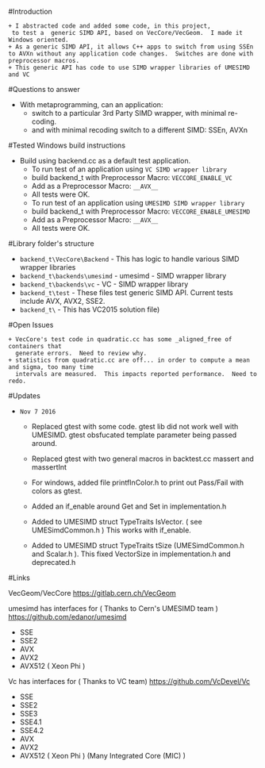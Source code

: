 #Introduction

	+ I abstracted code and added some code, in this project,
	 to test a  generic SIMD API, based on VecCore/VecGeom.  I made it Windows oriented.
	+ As a generic SIMD API, it allows C++ apps to switch from using SSEn to AVXn without any application code changes.  Switches are done with preprocessor macros.
	+ This generic API has code to use SIMD wrapper libraries of UMESIMD and VC 
	
#Questions to answer

* With metaprogramming, can an application:
	+ switch to a particular 3rd Party SIMD wrapper, with minimal re-coding.
	+ and with minimal recoding switch to a different SIMD: SSEn, AVXn

#Tested Windows build instructions

* Build using backend.cc as a default test application.
	+ To run test of an application using `VC SIMD wrapper library`
	+ 	build backend_t with Preprocessor Macro: `VECCORE_ENABLE_VC`
	+   Add as a Preprocessor Macro:  `__AVX__`
	+ 	All tests were OK.
	+ To run test of an application using `UMESIMD SIMD wrapper library`
	+ 	build backend_t with Preprocessor Macro: `VECCORE_ENABLE_UMESIMD`
	+   Add as a Preprocessor Macro:  `__AVX__`
	+ 	All tests were OK.	
	
#Library folder's structure

* `backend_t\VecCore\Backend` - This has logic to handle various SIMD wrapper libraries
* `backend_t\backends\umesimd` -  umesimd - SIMD wrapper library
* `backend_t\backends\vc` - 	VC - SIMD wrapper library
* `backend_t\test` - These files test generic SIMD API. Current tests include  AVX, AVX2, SSE2. 
* `backend_t\` - This has VC2015 solution file)



#Open Issues

	+ VecCore's test code in quadratic.cc has some _aligned_free of containers that
	  generate errors.  Need to review why.
	+ statistics from quadratic.cc are off... in order to compute a mean and sigma, too many time 
	  intervals are measured.  This impacts reported performance.  Need to redo.	
	  
#Updates

* `Nov 7 2016`
	+ Replaced gtest with some code.  gtest lib did not work well with UMESIMD. gtest obsfucated template parameter being passed around.
	
	+ Replaced gtest with two general macros in backtest.cc  massert and massertInt
	+ For windows, added file printfInColor.h to print out Pass/Fail with colors as gtest.	
	+ Added an if_enable around Get and Set in implementation.h
	+ Added to UMESIMD struct TypeTraits IsVector. ( see UMESimdCommon.h )  This works with if_enable.
	+ Added to UMESIMD struct TypeTraits tSize (UMESimdCommon.h and Scalar.h ). This  fixed VectorSize in implementation.h and deprecated.h 
		
#Links

VecGeom/VecCore
https://gitlab.cern.ch/VecGeom

umesimd has interfaces for	( Thanks to Cern's UMESIMD team )
https://github.com/edanor/umesimd
- SSE
- SSE2
- AVX
- AVX2
- AVX512 ( Xeon Phi )

Vc has interfaces for ( Thanks to VC team)
https://github.com/VcDevel/Vc
- SSE
- SSE2
- SSE3
- SSE4.1
- SSE4.2
- AVX
- AVX2
- AVX512 ( Xeon Phi ) (Many Integrated Core (MIC) )  

